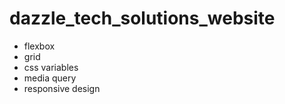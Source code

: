 # dazzle_tech_solutions_website
* flexbox
* grid
* css variables
* media query
* responsive design
  
